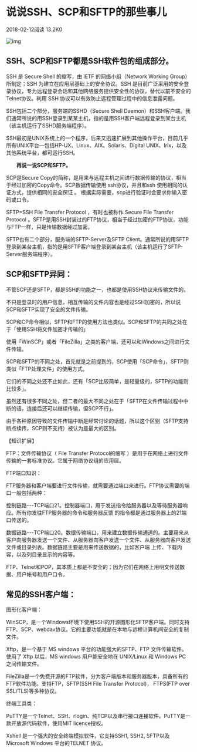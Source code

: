 # 说说SSH、SCP和SFTP的那些事儿

2018-02-12阅读 13.2K0

![img](https://ask.qcloudimg.com/http-save/yehe-1008345/y5a5mj6dwv.jpeg?imageView2/2/w/1620)

## **SSH、SCP和SFTP都是SSH软件包的组成部分。**

SSH 是 Secure Shell 的缩写，由 IETF 的网络小组（Network Working Group）所制定；SSH 为建立在应用层基础上的安全协议。SSH 是目前广泛采用的安全登录协议，专为远程登录会话和其他网络服务提供安全性的协议，替代以前不安全的Telnet协议。利用 SSH 协议可以有效防止远程管理过程中的信息泄露问题。

SSH包括二个部分，服务端的SSHD（Secure Shell Daemon）和SSH客户端。我们通常所说的用SSH登录到某某主机，指的是用SSH客户端远程登录到某台主机（该主机运行了SSHD服务端程序）。

SSH最初是UNIX系统上的一个程序，后来又迅速扩展到其他操作平台，目前几乎所有UNIX平台—包括HP-UX、Linux、AIX、Solaris、Digital UNIX、Irix，以及其他系统平台，都可运行SSH。

　　**再说一说SCP和SFTP。**

SCP是Secure Copy的简称，是用来与远程主机之间进行数据传输的协议，相当于经过加密的Copy命令。SCP数据传输使用 ssh协议，并且和ssh 使用相同的认证方式，提供相同的安全保证 。 根据实际需要，scp进行验证时会要求你输入密码或口令。

SFTP=SSH File Transfer Protocol ，有时也被称作 Secure File Transfer Protocol 。SFTP是用SSH封装过的FTP协议，相当于经过加密的FTP协议，功能与FTP一样，只是传输数据经过加密。

SFTP也有二个部分，服务端的SFTP-Server及SFTP Client。通常所说的用SFTP登录到某台主机，指的是用SFTP客户端登录到某台主机（该主机运行了SFTP-Server服务端程序）。

## **SCP和SFTP异同：**

不管SCP还是SFTP，都是SSH的功能之一，也都是使用SSH协议来传输文件的。

不只是登录时的用户信息，相互传输的文件内容也是经过SSH加密的，所以说SCP和SFTP实现了安全的文件传输。

SCP和CP命令相似，SFTP和FTP的使用方法也类似。SCP和SFTP的共同之处在于「使用SSH将文件加密才传输的」

使用「WinSCP」或者「FileZilla」之类的客户端，还可以和Windows之间进行文件传输。

SCP和SFTP的不同之处，首先就是之前提到的，SCP使用「SCP命令」，SFTP则类似「FTP处理文件」的使用方式。

它们的不同之处还不止如此，还有「SCP比较简单，是轻量级的，SFTP的功能则比较多」。

虽然还有很多不同之处，但二者的最大不同之处在于「SFTP在文件传输过程中中断的话，连接后还可以继续传输，但SCP不行」。

由于各种原因导致的文件传输中断是经常讨论的话题，所以这个区别（SFTP支持断点续传，SCP则不支持）被认为是最大的区别。

【知识扩展】

FTP：文件传输协议（ File Transfer Protocol的缩写 ）是用于在网络上进行文件传输的一套标准协议。它属于网络协议组的应用层。

FTP端口知识：

FTP服务器和客户端要进行文件传输，就需要通过端口来进行。FTP协议需要的端口一般包括两种：

控制链路---TCP端口21。控制器端口，用于发送指令给服务器以及等待服务器响应。所有你发往FTP服务器的命令和服务器反馈 的指令都是通过服务器上的21端口传送的。

数据链路---TCP端口20。数据传输端口，用来建立数据传输通道的。主要用来从客户向服务器发送一个文件、从服务器向客户发送一个文件、从服务器向客户发送文件或目录列表。数据链路主要是用来传送数据的，比如客户端 上传、下载内容，以及列目录显示的内容等。

FTP、Telnet和POP，其本质上都是不安全的；因为它们在网络上用明文传送数据、用户帐号和用户口令。

## **常见的SSH客户端：**

图形化客户端：

WinSCP，是一个Windows环境下使用SSH的开源图形化SFTP客户端。同时支持FTP、SCP、webdav协议。它的主要功能就是在本地与远程计算机间安全的复制文件。

Xftp，是一个基于 MS windows 平台的功能强大的SFTP、FTP 文件传输软件。使用了 Xftp 以后，MS windows 用户能安全地在 UNIX/Linux 和 Windows PC 之间传输文件。

FileZilla是一个免费开源的FTP软件，分为客户端版本和服务器版本，具备所有的FTP软件功能。支持FTP，SFTP(SSH File Transfer Protocol)， FTPS(FTP over SSL/TLS)等多种协议。

终端工具类：

PuTTY是一个Telnet、SSH、rlogin、纯TCP以及串行接口连接软件。PuTTY是一款开放源代码软件，使用MIT licence授权。

Xshell 是一个强大的安全终端模拟软件，它支持SSH1, SSH2, SFTP以及Microsoft Windows 平台的TELNET 协议。